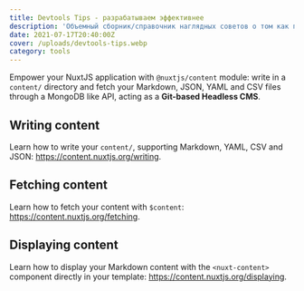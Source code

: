 ```yaml
---
title: Devtools Tips - разрабатываем эффективнее
description: 'Объемный сборник/справочник наглядных советов о том как повысить эффективность разработки при помощи различных полезных опций в консоли разработчика в браузерах.'
date: 2021-07-17T20:40:00Z
cover: /uploads/devtools-tips.webp
category: tools
---
```


Empower your NuxtJS application with `@nuxtjs/content` module: write in a `content/` directory and fetch your Markdown, JSON, YAML and CSV files through a MongoDB like API, acting as a **Git-based Headless CMS**.

## Writing content

Learn how to write your `content/`, supporting Markdown, YAML, CSV and JSON: https://content.nuxtjs.org/writing.

## Fetching content

Learn how to fetch your content with `$content`: https://content.nuxtjs.org/fetching.

## Displaying content

Learn how to display your Markdown content with the `<nuxt-content>` component directly in your template: https://content.nuxtjs.org/displaying.